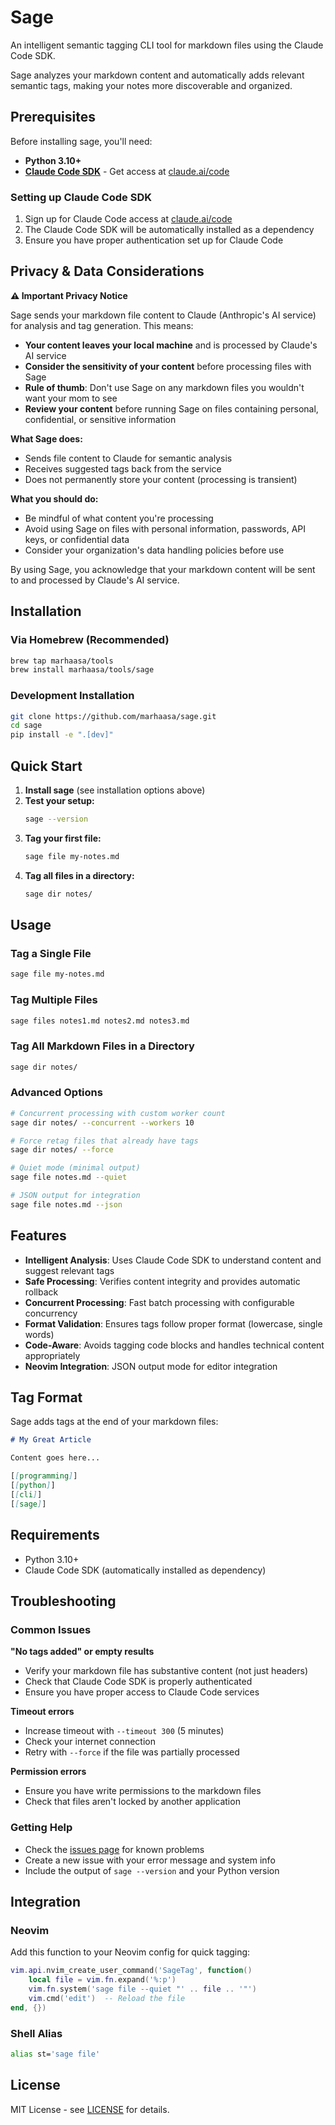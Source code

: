 # Sage

An intelligent semantic tagging CLI tool for markdown files using the Claude Code SDK.

Sage analyzes your markdown content and automatically adds relevant semantic tags, making your notes more discoverable and organized.

## Prerequisites

Before installing sage, you'll need:

- **Python 3.10+**
- **[Claude Code SDK](https://claude.ai/code)** - Get access at [claude.ai/code](https://claude.ai/code)

### Setting up Claude Code SDK

1. Sign up for Claude Code access at [claude.ai/code](https://claude.ai/code)
2. The Claude Code SDK will be automatically installed as a dependency
3. Ensure you have proper authentication set up for Claude Code

## Privacy & Data Considerations

**⚠️ Important Privacy Notice**

Sage sends your markdown file content to Claude (Anthropic's AI service) for analysis and tag generation. This means:

- **Your content leaves your local machine** and is processed by Claude's AI service
- **Consider the sensitivity of your content** before processing files with Sage
- **Rule of thumb**: Don't use Sage on any markdown files you wouldn't want your mom to see
- **Review your content** before running Sage on files containing personal, confidential, or sensitive information

**What Sage does:**
- Sends file content to Claude for semantic analysis
- Receives suggested tags back from the service
- Does not permanently store your content (processing is transient)

**What you should do:**
- Be mindful of what content you're processing
- Avoid using Sage on files with personal information, passwords, API keys, or confidential data
- Consider your organization's data handling policies before use

By using Sage, you acknowledge that your markdown content will be sent to and processed by Claude's AI service.

## Installation

### Via Homebrew (Recommended)

```bash
brew tap marhaasa/tools
brew install marhaasa/tools/sage
```

### Development Installation

```bash
git clone https://github.com/marhaasa/sage.git
cd sage
pip install -e ".[dev]"
```

## Quick Start

1. **Install sage** (see installation options above)
2. **Test your setup:**
   ```bash
   sage --version
   ```
3. **Tag your first file:**
   ```bash
   sage file my-notes.md
   ```
4. **Tag all files in a directory:**
   ```bash
   sage dir notes/
   ```

## Usage

### Tag a Single File

```bash
sage file my-notes.md
```

### Tag Multiple Files

```bash
sage files notes1.md notes2.md notes3.md
```

### Tag All Markdown Files in a Directory

```bash
sage dir notes/
```

### Advanced Options

```bash
# Concurrent processing with custom worker count
sage dir notes/ --concurrent --workers 10

# Force retag files that already have tags
sage dir notes/ --force

# Quiet mode (minimal output)
sage file notes.md --quiet

# JSON output for integration
sage file notes.md --json
```

## Features

- **Intelligent Analysis**: Uses Claude Code SDK to understand content and suggest relevant tags
- **Safe Processing**: Verifies content integrity and provides automatic rollback
- **Concurrent Processing**: Fast batch processing with configurable concurrency
- **Format Validation**: Ensures tags follow proper format (lowercase, single words)
- **Code-Aware**: Avoids tagging code blocks and handles technical content appropriately
- **Neovim Integration**: JSON output mode for editor integration

## Tag Format

Sage adds tags at the end of your markdown files:

```markdown
# My Great Article

Content goes here...

[[programming]]
[[python]]
[[cli]]
[[sage]]
```

## Requirements

- Python 3.10+
- Claude Code SDK (automatically installed as dependency)

## Troubleshooting

### Common Issues

**"No tags added" or empty results**
- Verify your markdown file has substantive content (not just headers)
- Check that Claude Code SDK is properly authenticated
- Ensure you have proper access to Claude Code services

**Timeout errors**
- Increase timeout with `--timeout 300` (5 minutes)
- Check your internet connection
- Retry with `--force` if the file was partially processed

**Permission errors**
- Ensure you have write permissions to the markdown files
- Check that files aren't locked by another application

### Getting Help

- Check the [issues page](https://github.com/marhaasa/sage/issues) for known problems
- Create a new issue with your error message and system info
- Include the output of `sage --version` and your Python version

## Integration

### Neovim

Add this function to your Neovim config for quick tagging:

```lua
vim.api.nvim_create_user_command('SageTag', function()
    local file = vim.fn.expand('%:p')
    vim.fn.system('sage file --quiet "' .. file .. '"')
    vim.cmd('edit')  -- Reload the file
end, {})
```

### Shell Alias

```bash
alias st='sage file'
```

## License

MIT License - see [LICENSE](LICENSE) for details.

